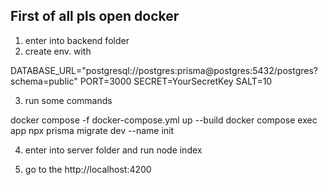 ## First of all pls open docker

1. enter into backend folder
2. create env. with

DATABASE_URL="postgresql://postgres:prisma@postgres:5432/postgres?schema=public"
PORT=3000
SECRET=YourSecretKey
SALT=10

3. run some commands

docker compose -f docker-compose.yml up --build
docker compose exec app npx prisma migrate dev --name init

4. enter into server folder and run
   node index

5. go to the http://localhost:4200

